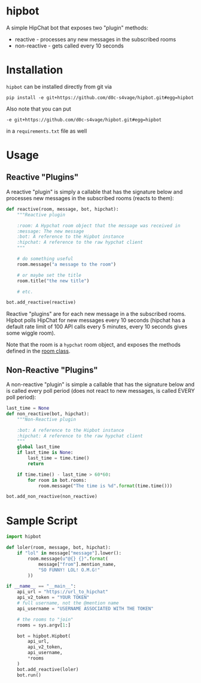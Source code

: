 # hipbot

A simple HipChat bot that exposes two "plugin" methods:

* reactive - processes any new messages in the subscribed rooms
* non-reactive - gets called every 10 seconds

# Installation

`hipbot` can be installed directly from git via

	pip install -e git+https://github.com/d0c-s4vage/hipbot.git#egg=hipbot

Also note that you can put

	-e git+https://github.com/d0c-s4vage/hipbot.git#egg=hipbot

in a `requirements.txt` file as well

# Usage

## Reactive "Plugins"

A reactive "plugin" is simply a callable that has the signature below and processes new
messages in the subscribed rooms (reacts to them):

```python
def reactive(room, message, bot, hipchat):
	"""Reactive plugin

	:room: A Hypchat room object that the message was received in
	:message: The new message
	:bot: A reference to the Hipbot instance
	:hipchat: A reference to the raw hypchat client
	"""

	# do something useful
	room.message("a message to the room")

	# or maybe set the title
	room.title("the new title")

	# etc.

bot.add_reactive(reactive)
```

Reactive "plugins" are for each new message in a the subscribed rooms. Hipbot polls
HipChat for new messages every 10 seconds (hipchat has
a default rate limit of 100 API calls every 5 minutes, every 10 seconds gives some wiggle room).

Note that the room is a `hypchat` room object, and exposes the methods
defined in the [room class](https://github.com/RafTim/HypChat/blob/master/hypchat/restobject.py#L118).

## Non-Reactive "Plugins"

A non-reactive "plugin" is simple a callable that has the signature below and is called every poll
period (does not react to new messages, is called EVERY poll period):

```python
last_time = None
def non_reactive(bot, hipchat):
	"""Non-Reactive plugin

	:bot: A reference to the Hipbot instance
	:hipchat: A reference to the raw hypchat client
	"""
	global last_time
	if last_time is None:
		last_time = time.time()
		return

	if time.time() - last_time > 60*60:
		for room in bot.rooms:
			room.message("The time is %d".format(time.time()))

bot.add_non_reactive(non_reactive)
```

# Sample Script

```python
import hipbot

def loler(room, message, bot, hipchat):
	if "lol" in message["message"].lower():
		room.message(u"@{} {}".format(
			message["from"].mention_name,
			"SO FUNNY! LOL! O.M.G!"
		))

if __name__ == "__main__":
	api_url = "https://url_to_hipchat"
	api_v2_token = "YOUR TOKEN"
	# full username, not the @mention name
	api_username = "USERNAME ASSOCIATED WITH THE TOKEN"

	# the rooms to "join"
	rooms = sys.argv[1:]

	bot = hipbot.Hipbot(
		api_url,
		api_v2_token,
		api_username,
		*rooms
	)
	bot.add_reactive(loler)
	bot.run()
```
